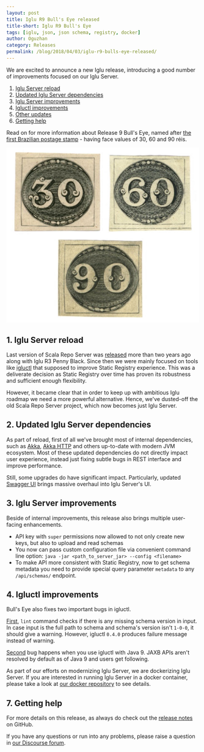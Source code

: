 ```yaml
---
layout: post
title: Iglu R9 Bull's Eye released
title-short: Iglu R9 Bull's Eye
tags: [iglu, json, json schema, registry, docker]
author: Oguzhan
category: Releases
permalink: /blog/2018/04/03/iglu-r9-bulls-eye-released/
---
```


We are excited to announce a new Iglu release, introducing a good number of improvements focused on our Iglu Server.

1. [Iglu Server reload](#server-reload)
2. [Updated Iglu Server dependencies](#server-bumps)
3. [Iglu Server improvements](#server-improvements)
4. [Igluctl improvements](#igluctl)
5. [Other updates](#other-updates)
6. [Getting help](#help)

Read on for more information about Release 9 Bull's Eye, named after [the first Brazilian postage stamp][bulls-eye] - having face values of 30, 60 and 90 réis.

![bulls-eye-img][bulls-eye-img]

<!--more-->

<h2 id="server-reload">1. Iglu Server reload</h2>

Last version of Scala Repo Server was [released][r3-blog-post] more than two years ago along with Iglu R3 Penny Black.
Since then we were mainly focused on tools like [igluctl][igluctl] that supposed to improve Static Registry experience.
This was a deliverate decision as Static Registry over time has proven its robustness and sufficient enough flexibility.

However, it became clear that in order to keep up with ambitious Iglu roadmap we need a more powerful alternative.
Hence, we've dusted-off the old Scala Repo Server project, which now becomes just Iglu Server.

<h2 id="server-bumps">2. Updated Iglu Server dependencies</h2>

As part of reload, first of all we've brought most of internal dependencies, such as [Akka][akka], [Akka HTTP][akka-http] and others up-to-date with modern JVM ecosystem.
Most of these updated dependencies do not directly impact user experience, instead just fixing subtle bugs in REST interface and improve performance.

Still, some upgrades do have significant impact. Particularly, updated [Swagger UI][swagger-ui] brings massive overhaul into Iglu Server's UI.

<h2 id="super-user">3. Iglu Server improvements</h2>

Beside of internal improvements, this release also brings multiple user-facing enhancements.

* API key with `super` permissions now allowed to not only create new keys, but also to upload and read schemas
* You now can pass custom configuration file via convenient command line option: `java -jar <path_to_server_jar> --config <filename>`
* To make API more consistent with Static Registry, now to get schema metadata you need to provide special query parameter `metadata` to any `/api/schemas/` endpoint.

<h2 id="igluctl">4. Igluctl improvements</h2>

Bull's Eye also fixes two important bugs in igluctl.

[First][issue-340], `lint` command checks if there is any missing schema version in input. In case input is the full path to schema and schema's version isn't `1-0-0`, it should give a warning. However, igluctl `0.4.0` produces failure message instead of warning.

[Second][issue-300] bug happens when you use igluctl with Java 9. JAXB APIs aren't resolved by default as of Java 9 and users get following.


As part of our efforts on modernizing Iglu Server, we are dockerizing Iglu Server. If you are interested in running Iglu Server in a docker container, please take a look at [our docker repository][docker-iglu-registry] to see details.

<h2 id="help">7. Getting help</h2>

For more details on this release, as always do check out the [release notes][release-notes] on GitHub.

If you have any questions or run into any problems, please raise a question in [our Discourse forum][discourse].

[r3-blog-post]: https://snowplowanalytics.com/blog/2016/03/04/iglu-r3-penny-black-released/
[igluctl]: https://github.com/snowplow/iglu/wiki/Igluctl

[swagger-ui]: https://swagger.io/swagger-ui/

[akka]: https://akka.io/
[akka-http]: https://doc.akka.io/docs/akka-http/current/

[release-notes]: https://github.com/snowplow/iglu/releases/tag/r9-bulls-eye
[discourse]: http://discourse.snowplowanalytics.com/

[bulls-eye]: https://en.wikipedia.org/wiki/Bull%27s_Eye_(postage_stamp)
[bulls-eye-img]: /assets/img/blog/2018/04/bulls_eye.jpg

[issue-300]: https://github.com/snowplow/iglu/issues/300
[issue-340]: https://github.com/snowplow/iglu/issues/340
[docker-iglu-registry]: https://github.com/snowplow/snowplow-docker/tree/master/iglu-registry
